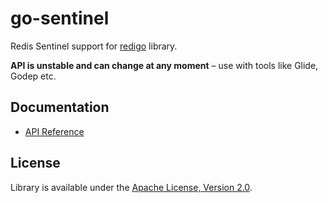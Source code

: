 go-sentinel
===========

Redis Sentinel support for [redigo](https://github.com/gomodule/redigo) library.

**API is unstable and can change at any moment** – use with tools like Glide, Godep etc.

Documentation
-------------

- [API Reference](http://godoc.org/github.com/FZambia/sentinel)

License
-------

Library is available under the [Apache License, Version 2.0](http://www.apache.org/licenses/LICENSE-2.0.html). 
